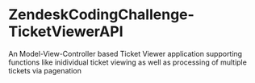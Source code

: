 # ZendeskCodingChallenge-TicketViewerAPI
An Model-View-Controller based Ticket Viewer application supporting functions like inidividual ticket viewing as well as processing of multiple tickets via pagenation
